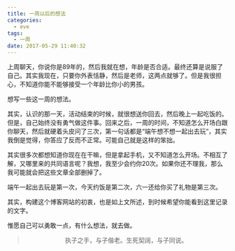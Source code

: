 ```yaml
---
title: 一周以后的想法
categories:
  - eve
tags:
  - 一周
date: 2017-05-29 11:40:32
---
```


上周聊天，你说你是89年的，然后我就在想，年龄是否合适。最终还算是说服了自己。其实我现在，只要你外表恬静，然后是老师，这两点就够了。但是我很担心，不知道你能不能够接受一个年龄比你小的男孩。

想写一些这一周的想法。

其实，认识的那一天，活动结束的时候，就很想送你回去，然后晚上一起吃饭的。但是，自己始终没有勇气做这件事。回来之后，一周的时间，不知道怎么开场白跟你聊天，然后就硬着头皮问了三次，第一句话都是“端午想不想一起出去玩”，其实我倒是觉得，你答应了反而不正常。可能自己就是这样的笨拙。

其实很多次都想知道你现在在干嘛，但是拿起手机，又不知道怎么开场。不相互了解，又哪里来的共同语言呢？我想，我至少会约你20次。如果你还不理我，那么我可能就会把这些文章全部删掉了。

端午一起出去玩是第一次，今天约饭是第二次，六一还给你买了礼物是第三次。

其实，构建这个博客网站的初衷，也是如上文所述，到时候希望你能看到这里记录的文字。

惟愿自己可以勇敢一点，有什么想法，就去做。


><div align=center>执子之手，与子偕老。生死契阔，与子同说。</div>